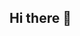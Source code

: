 ## Hi there 👋

<!--
**bruno-pereira7/bruno-pereira7** is a ✨ _special_ ✨ repository because its `README.md` (this file) appears on your GitHub profile.

[Gato Codando](assets/gif/kitten-room.gif)
Here are some ideas to get you started:

- 🔭 I’m currently working on ...
- 🌱 I’m currently learning ...
- 👯 I’m looking to collaborate on ...
- 🤔 I’m looking for help with ...
- 💬 Ask me about ...
- 📫 How to reach me: ...
- 😄 Pronouns: ...
- ⚡ Fun fact: ...
-->
